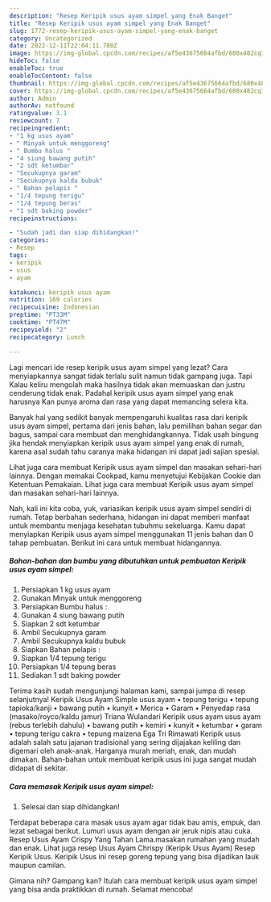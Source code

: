 ```yaml
---
description: "Resep Keripik usus ayam simpel yang Enak Banget"
title: "Resep Keripik usus ayam simpel yang Enak Banget"
slug: 1772-resep-keripik-usus-ayam-simpel-yang-enak-banget
category: Uncategorized
date: 2022-12-11T22:04:11.780Z
image: https://img-global.cpcdn.com/recipes/af5e43675664afbd/680x482cq70/keripik-usus-ayam-simpel-foto-resep-utama.jpg
hideToc: false
enableToc: true
enableTocContent: false
thumbnail: https://img-global.cpcdn.com/recipes/af5e43675664afbd/680x482cq70/keripik-usus-ayam-simpel-foto-resep-utama.jpg
cover: https://img-global.cpcdn.com/recipes/af5e43675664afbd/680x482cq70/keripik-usus-ayam-simpel-foto-resep-utama.jpg
author: Admin
authorAv: notfound
ratingvalue: 3.1
reviewcount: 7
recipeingredient:
- "1 kg usus ayam"
- " Minyak untuk menggoreng"
- " Bumbu halus "
- "4 siung bawang putih"
- "2 sdt ketumbar"
- "Secukupnya garam"
- "Secukupnya kaldu bubuk"
- " Bahan pelapis "
- "1/4 tepung terigu"
- "1/4 tepung beras"
- "1 sdt baking powder"
recipeinstructions:

- "Sudah jadi dan siap dihidangkan!"
categories:
- Resep
tags:
- keripik
- usus
- ayam

katakunci: keripik usus ayam 
nutrition: 169 calories
recipecuisine: Indonesian
preptime: "PT33M"
cooktime: "PT47M"
recipeyield: "2"
recipecategory: Lunch

---
```



Lagi mencari ide resep keripik usus ayam simpel yang lezat? Cara menyiapkannya sangat tidak terlalu sulit namun tidak gampang juga. Tapi Kalau keliru mengolah maka hasilnya tidak akan memuaskan dan justru cenderung tidak enak. Padahal keripik usus ayam simpel yang enak harusnya Kan punya aroma dan rasa yang dapat memancing selera kita.


Banyak hal yang sedikit banyak mempengaruhi kualitas rasa dari keripik usus ayam simpel, pertama dari jenis bahan, lalu pemilihan bahan segar dan bagus, sampai cara membuat dan menghidangkannya. Tidak usah bingung jika hendak menyiapkan keripik usus ayam simpel yang enak di rumah, karena asal sudah tahu caranya maka hidangan ini dapat jadi sajian spesial.

Lihat juga cara membuat Keripik usus ayam simpel dan masakan sehari-hari lainnya. Dengan memakai Cookpad, kamu menyetujui Kebijakan Cookie dan Ketentuan Pemakaian. Lihat juga cara membuat Keripik usus ayam simpel dan masakan sehari-hari lainnya.


Nah, kali ini kita coba, yuk, variasikan keripik usus ayam simpel sendiri di rumah. Tetap berbahan sederhana, hidangan ini dapat memberi manfaat untuk membantu menjaga kesehatan tubuhmu sekeluarga. Kamu dapat menyiapkan Keripik usus ayam simpel menggunakan 11 jenis bahan dan 0 tahap pembuatan. Berikut ini cara untuk membuat hidangannya.

<!--inarticleads1-->

##### Bahan-bahan dan bumbu yang dibutuhkan untuk pembuatan Keripik usus ayam simpel:

1. Persiapkan 1 kg usus ayam
1. Gunakan  Minyak untuk menggoreng
1. Persiapkan  Bumbu halus :
1. Gunakan 4 siung bawang putih
1. Siapkan 2 sdt ketumbar
1. Ambil Secukupnya garam
1. Ambil Secukupnya kaldu bubuk
1. Siapkan  Bahan pelapis :
1. Siapkan 1/4 tepung terigu
1. Persiapkan 1/4 tepung beras
1. Sediakan 1 sdt baking powder


Terima kasih sudah mengunjungi halaman kami, sampai jumpa di resep selanjutnya! Keripik Usus Ayam Simple usus ayam • tepung terigu • tepung tapioka/kanji • bawang putih • kunyit • Merica • Garam • Penyedap rasa (masako/royco/kaldu jamur) Triana Wulandari Keripik usus ayam usus ayam (rebus terlebih dahulu) • bawang putih • kemiri • kunyit • ketumbar • garam • tepung terigu cakra • tepung maizena Ega Tri Rimawati Keripik usus adalah salah satu jajanan tradisional yang sering dijajakan keliling dan digemari oleh anak-anak. Harganya murah meriah, enak, dan mudah dimakan. Bahan-bahan untuk membuat keripik usus ini juga sangat mudah didapat di sekitar. 

<!--inarticleads2-->

##### Cara memasak Keripik usus ayam simpel:


1. Selesai dan siap dihidangkan!

Terdapat beberapa cara masak usus ayam agar tidak bau amis, empuk, dan lezat sebagai berikut. Lumuri usus ayam dengan air jeruk nipis atau cuka. Resep Usus Ayam Crispy Yang Tahan Lama.masakan rumahan yang mudah dan enak. Lihat juga resep Usus Ayam Chrispy (Keripik Usus Ayam) Resep Keripik Usus. Keripik Usus ini resep goreng tepung yang bisa dijadikan lauk maupun camilan. 

Gimana nih? Gampang kan? Itulah cara membuat keripik usus ayam simpel yang bisa anda praktikkan di rumah. Selamat mencoba!
